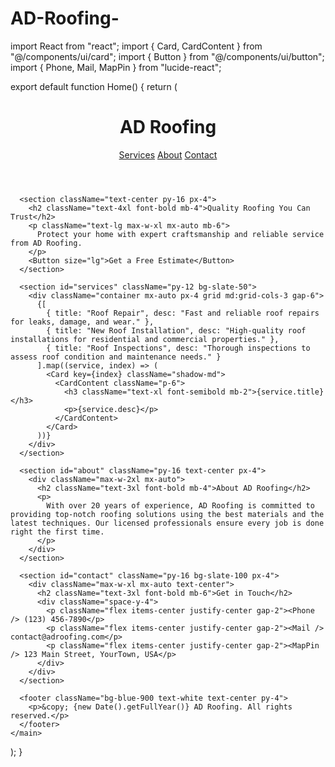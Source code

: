 # AD-Roofing-
import React from "react";
import { Card, CardContent } from "@/components/ui/card";
import { Button } from "@/components/ui/button";
import { Phone, Mail, MapPin } from "lucide-react";

export default function Home() {
  return (
    <main className="min-h-screen bg-gradient-to-br from-slate-100 to-white text-gray-800">
      <header className="bg-blue-900 text-white py-6 shadow-md">
        <div className="container mx-auto px-4 flex justify-between items-center">
          <h1 className="text-3xl font-bold">AD Roofing</h1>
          <nav className="space-x-4">
            <a href="#services" className="hover:underline">Services</a>
            <a href="#about" className="hover:underline">About</a>
            <a href="#contact" className="hover:underline">Contact</a>
          </nav>
        </div>
      </header>

      <section className="text-center py-16 px-4">
        <h2 className="text-4xl font-bold mb-4">Quality Roofing You Can Trust</h2>
        <p className="text-lg max-w-xl mx-auto mb-6">
          Protect your home with expert craftsmanship and reliable service from AD Roofing.
        </p>
        <Button size="lg">Get a Free Estimate</Button>
      </section>

      <section id="services" className="py-12 bg-slate-50">
        <div className="container mx-auto px-4 grid md:grid-cols-3 gap-6">
          {[
            { title: "Roof Repair", desc: "Fast and reliable roof repairs for leaks, damage, and wear." },
            { title: "New Roof Installation", desc: "High-quality roof installations for residential and commercial properties." },
            { title: "Roof Inspections", desc: "Thorough inspections to assess roof condition and maintenance needs." }
          ].map((service, index) => (
            <Card key={index} className="shadow-md">
              <CardContent className="p-6">
                <h3 className="text-xl font-semibold mb-2">{service.title}</h3>
                <p>{service.desc}</p>
              </CardContent>
            </Card>
          ))}
        </div>
      </section>

      <section id="about" className="py-16 text-center px-4">
        <div className="max-w-2xl mx-auto">
          <h2 className="text-3xl font-bold mb-4">About AD Roofing</h2>
          <p>
            With over 20 years of experience, AD Roofing is committed to providing top-notch roofing solutions using the best materials and the latest techniques. Our licensed professionals ensure every job is done right the first time.
          </p>
        </div>
      </section>

      <section id="contact" className="py-16 bg-slate-100 px-4">
        <div className="max-w-xl mx-auto text-center">
          <h2 className="text-3xl font-bold mb-6">Get in Touch</h2>
          <div className="space-y-4">
            <p className="flex items-center justify-center gap-2"><Phone /> (123) 456-7890</p>
            <p className="flex items-center justify-center gap-2"><Mail /> contact@adroofing.com</p>
            <p className="flex items-center justify-center gap-2"><MapPin /> 123 Main Street, YourTown, USA</p>
          </div>
        </div>
      </section>

      <footer className="bg-blue-900 text-white text-center py-4">
        <p>&copy; {new Date().getFullYear()} AD Roofing. All rights reserved.</p>
      </footer>
    </main>
  );
}
